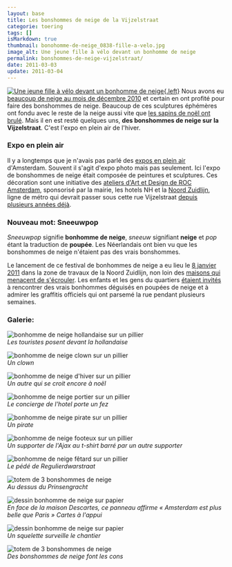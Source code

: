 ```yaml
---
layout: base
title: Les bonshommes de neige de la Vijzelstraat
categorie: toering
tags: []
isMarkdown: true
thumbnail: bonohomme-de-neige_0838-fille-a-velo.jpg
image_alt: Une jeune fille à vélo devant un bonhomme de neige
permalink: bonshommes-de-neige-vijzelstraat/
date: 2011-03-03
update: 2011-03-04
---
```


[![Une jeune fille à vélo devant un bonhomme de neige](bonohomme-de-neige_0838-fille-a-velo.jpg){.left}](/bonshommes-de-neige-vijzelstraat)
Nous avons eu [beaucoup de neige au mois de décembre 2010](/les-marronniers-de-l-hiver) et certain en ont profité pour faire des bonshommes de neige. Beaucoup de ces sculptures éphémères ont fondu avec le reste de la neige aussi vite que [les sapins de noël ont brulé](/la-fin-des-sapins). Mais il en est resté quelques uns, **des bonshommes de neige sur la Vijzelstraat**. C'est l'expo en plein air de l'hiver.

<!--excerpt-->

### Expo en plein air

Il y a longtemps que je n'avais pas parlé des [expos en plein air](/expo-photos-en-plein-air-6) d'Amsterdam. Souvent il s'agit d'expo photo mais pas seulement. Ici l'expo de bonshommes de neige était composée de peintures et sculptures. Ces décoration sont une initiative des [ateliers d'Art et Design de ROC Amsterdam](http://www.rocva.nl/mbo/Opleidingen/Overzicht/Media_Reclame_Kunst_Cultuur/Kunst_Cultuur/Pages/Art_Design.aspx), sponsorisé par la mairie, les hotels NH et la [Noord Zuidlijn](/la-ligne-du-nord-au-sud), ligne de métro qui devrait passer sous cette rue Vijzelstraat [depuis plusieurs années déjà](/travaux-n-en-finissent-toujours-pas).

### Nouveau mot: Sneeuwpop

*Sneeuwpop* signifie **bonhomme de neige**, *sneeuw* signifiant **neige** et *pop* étant la traduction de **poupée**. Les Néerlandais ont bien vu que les bonshommes de neige n'étaient pas des vrais bonshommes. 

Le lancement de ce festival de bonhommes de neige a eu lieu le [8 janvier 2011](http://www.echo.nl/ec-zu/buurt/redactie/1116402/sneeuwpop.festival/) dans la zone de travaux de la Noord Zuidlijn, non loin des [maisons qui menacent de s'écrouler](/les-maisons-s-enfoncent). Les enfants et les gens du quartiers [étaient invités](http://m.echo.nl/ec-zu/buurt/redactie/1119121/sneeuwpoppen.festival/) à rencontrer des vrais bonhommes déguisés en poupées de neige et à admirer les graffitis officiels qui ont parsemé la rue pendant plusieurs semaines.

### Galerie:
<!-- HTML -->
<div class="text-center w-[500px] m-auto">

![bonhomme de neige hollandaise sur un pillier](bonhomme_0797s-dutch.jpg)  
*Les touristes posent devant la hollandaise*

![bonhomme de neige clown sur un pillier](bonhomme_0799s-clown.jpg)  
*Un clown*

![bonhomme de neige d'hiver sur un pillier](bonhomme_0801s-neige.jpg)  
*Un autre qui se croit encore à noël*

![bonhomme de neige portier sur un pillier](bonhomme_0802s-fez.jpg)  
*Le concierge de l'hotel porte un fez*

![bonhomme de neige pirate sur un pillier](bonhomme_0803s-pirate.jpg)  
*Un pirate*

![bonhomme de neige footeux sur un pillier](bonhomme_0805s-ajax.jpg)  
*Un supporter de l'Ajax au t-shirt barré par un autre supporter*

![bonhomme de neige fêtard sur un pillier](bonhomme_0826s-pede.jpg)  
*Le pédé de Regulierdwarstraat*

![totem de 3 bonshommes de neige](bonhomme_0870s-galbes.jpg)  
*Au dessus du Prinsengracht*

![dessin bonhomme de neige sur papier](bonhomme_0888s-maison-descartes.jpg)  
*En face de la maison Descartes, ce panneau affirme « Amsterdam est plus belle que Paris » Cartes à l'appui*

![dessin bonhomme de neige sur papier](bonhomme_0890s-squelette.jpg)  
*Un squelette surveille le chantier*

![totem de 3 bonshommes de neige](bonhomme_0906s-wetering.jpg)  
*Des bonshommes de neige font les cons*

</div>
<!-- / HTML -->
